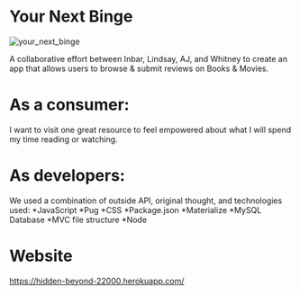 # Your Next Binge

![your_next_binge](https://user-images.githubusercontent.com/55456375/75597331-2272fa00-5a52-11ea-81b7-53887ce6821a.png)

A collaborative effort between Inbar, Lindsay, AJ, and Whitney to create an app that allows users to browse & submit reviews on Books & Movies. 

# As a consumer:
I want to visit one great resource to feel empowered about what I will spend my time reading or watching. 

# As developers: 
We used a combination of outside API, original thought, and technologies used: 
*JavaScript
*Pug
*CSS
*Package.json
*Materialize
*MySQL Database
*MVC file structure
*Node

# Website
 https://hidden-beyond-22000.herokuapp.com/

